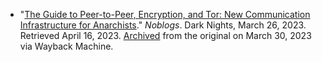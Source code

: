 - "[The Guide to Peer-to-Peer, Encryption, and Tor: New Communication Infrastructure for Anarchists](https://darknights.noblogs.org/post/2023/03/26/the-guide-to-peer-to-peer-encryption-and-tor-new-communication-infrastructure-for-anarchists/)." *Noblogs*. Dark Nights, March 26, 2023. Retrieved April 16, 2023. [Archived](https://web.archive.org/web/20230330191912/https://darknights.noblogs.org/post/2023/03/26/the-guide-to-peer-to-peer-encryption-and-tor-new-communication-infrastructure-for-anarchists) from the original on March 30, 2023 via Wayback Machine.
